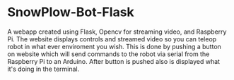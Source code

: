 # SnowPlow-Bot-Flask
A webapp created using Flask, Opencv for streaming video, and Raspberry Pi.  The website displays controls and streamed video so you can teleop robot in what ever enviroment you wish.  This is done by pushing a button on website which will send commands to the robot via serial from the Raspberry Pi to an Arduino.  After button is pushed also is displayed what it's doing in the terminal.
